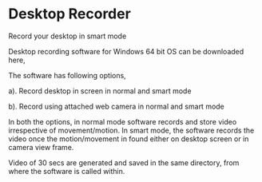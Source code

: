 # Desktop Recorder
 Record your desktop in smart mode

Desktop recording software for Windows 64 bit OS can be downloaded here,

The software has following options,

a). Record desktop in screen in normal and smart mode

b). Record using attached web camera in normal and smart mode

In both the options, in normal mode software records and store video irrespective of movement/motion. In smart mode, the software records the video once the motion/movement in found either on desktop screen or in camera view frame.

Video of 30 secs are generated and saved in the same directory, from where the software is called within.

